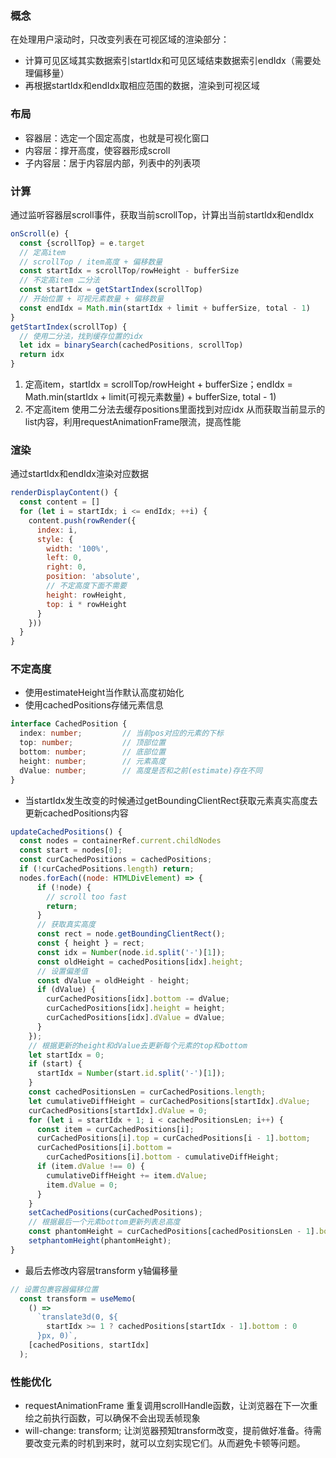 ### 概念
在处理用户滚动时，只改变列表在可视区域的渲染部分：
- 计算可见区域其实数据索引startIdx和可见区域结束数据索引endIdx（需要处理偏移量）
- 再根据startIdx和endIdx取相应范围的数据，渲染到可视区域

### 布局
- 容器层：选定一个固定高度，也就是可视化窗口
- 内容层：撑开高度，使容器形成scroll
- 子内容层：居于内容层内部，列表中的列表项

### 计算
通过监听容器层scroll事件，获取当前scrollTop，计算出当前startIdx和endIdx
```js
onScroll(e) {
  const {scrollTop} = e.target
  // 定高item
  // scrollTop / item高度 + 偏移数量
  const startIdx = scrollTop/rowHeight - bufferSize
  // 不定高item 二分法
  const startIdx = getStartIndex(scrollTop)
  // 开始位置 + 可视元素数量 + 偏移数量
  const endIdx = Math.min(startIdx + limit + bufferSize, total - 1)
}
getStartIndex(scrollTop) {
  // 使用二分法，找到缓存位置的idx
  let idx = binarySearch(cachedPositions, scrollTop)
  return idx
}
```
1. 定高item，startIdx = scrollTop/rowHeight + bufferSize；endIdx = Math.min(startIdx + limit(可视元素数量) + bufferSize, total - 1)
2. 不定高item 使用二分法去缓存positions里面找到对应idx
从而获取当前显示的list内容，利用requestAnimationFrame限流，提高性能

### 渲染
通过startIdx和endIdx渲染对应数据
```js
renderDisplayContent() {
  const content = []
  for (let i = startIdx; i <= endIdx; ++i) {
    content.push(rowRender({
      index: i,
      style: {
        width: '100%',
        left: 0,
        right: 0,
        position: 'absolute',
        // 不定高度下面不需要
        height: rowHeight,
        top: i * rowHeight
      }
    }))
  }
}
```

### 不定高度
- 使用estimateHeight当作默认高度初始化
- 使用cachedPositions存储元素信息
```ts
interface CachedPosition {
  index: number;         // 当前pos对应的元素的下标
  top: number;           // 顶部位置
  bottom: number;        // 底部位置
  height: number;        // 元素高度
  dValue: number;        // 高度是否和之前(estimate)存在不同
}
```
- 当startIdx发生改变的时候通过getBoundingClientRect获取元素真实高度去更新cachedPositions内容
```js
updateCachedPositions() {
  const nodes = containerRef.current.childNodes
  const start = nodes[0];
  const curCachedPositions = cachedPositions;
  if (!curCachedPositions.length) return;
  nodes.forEach((node: HTMLDivElement) => {
      if (!node) {
        // scroll too fast
        return;
      }
      // 获取真实高度
      const rect = node.getBoundingClientRect();
      const { height } = rect;
      const idx = Number(node.id.split('-')[1]);
      const oldHeight = cachedPositions[idx].height;
      // 设置偏差值
      const dValue = oldHeight - height;
      if (dValue) {
        curCachedPositions[idx].bottom -= dValue;
        curCachedPositions[idx].height = height;
        curCachedPositions[idx].dValue = dValue;
      }
    });
    // 根据更新的height和dValue去更新每个元素的top和bottom
    let startIdx = 0;
    if (start) {
      startIdx = Number(start.id.split('-')[1]);
    }
    const cachedPositionsLen = curCachedPositions.length;
    let cumulativeDiffHeight = curCachedPositions[startIdx].dValue;
    curCachedPositions[startIdx].dValue = 0;
    for (let i = startIdx + 1; i < cachedPositionsLen; i++) {
      const item = curCachedPositions[i];
      curCachedPositions[i].top = curCachedPositions[i - 1].bottom;
      curCachedPositions[i].bottom =
        curCachedPositions[i].bottom - cumulativeDiffHeight;
      if (item.dValue !== 0) {
        cumulativeDiffHeight += item.dValue;
        item.dValue = 0;
      }
    }
    setCachedPositions(curCachedPositions);
    // 根据最后一个元素bottom更新列表总高度
    const phantomHeight = curCachedPositions[cachedPositionsLen - 1].bottom;
    setphantomHeight(phantomHeight);
}
```
- 最后去修改内容层transform y轴偏移量
```js
// 设置包裹容器偏移位置
  const transform = useMemo(
    () =>
      `translate3d(0, ${
        startIdx >= 1 ? cachedPositions[startIdx - 1].bottom : 0
      }px, 0)`,
    [cachedPositions, startIdx]
  );
```

### 性能优化
- requestAnimationFrame
重复调用scrollHandle函数，让浏览器在下一次重绘之前执行函数，可以确保不会出现丢帧现象
- will-change: transform;
让浏览器预知transform改变，提前做好准备。待需要改变元素的时机到来时，就可以立刻实现它们。从而避免卡顿等问题。